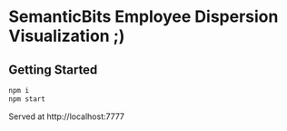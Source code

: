 # SemanticBits Employee Dispersion Visualization ;)

## Getting Started

```sh
npm i
npm start
```
Served at http://localhost:7777